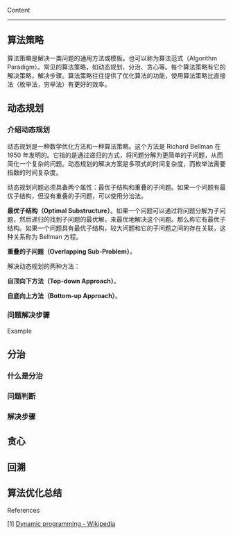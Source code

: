Content



---



## 算法策略

算法策略是解决一类问题的通用方法或模板。也可以称为算法范式（Algorithm Paradigm）。常见的算法策略，如动态规划、分治、贪心等。每个算法策略有它的解决策略，解决步骤。算法策略往往提供了优化算法的功能，使用算法策略比直接法（枚举法，穷举法）有更好的效率。



## 动态规划

### 介绍动态规划

动态规划是一种数学优化方法和一种算法策略。这个方法是 Richard Bellman 在1950 年发明的。它指的是通过递归的方式，将问题分解为更简单的子问题，从而简化一个复杂的问题。动态规划的解决方案是多项式的时间复杂度，而枚举法需要指数的时间复杂度。

动态规划问题必须具备两个属性：最优子结构和重叠的子问题。如果一个问题有最优子结构，但没有重叠的子问题，可以使用分治法。

**最优子结构（Optimal Substructure）**。如果一个问题可以通过将问题分解为子问题，然后递归的找到子问题的最优解，来最优地解决这个问题。那么称它有最优子结构。如果一个问题具有最优子结构，较大问题和它的子问题之间的存在关联，这种关系称为 Bellman 方程。

**重叠的子问题（Overlapping Sub-Problem）**。

解决动态规划的两种方法：

**自顶向下方法（Top-down Approach）**。

**自底向上方法（Bottom-up Approach）**。

### 问题解决步骤

Example







## 分治

### 什么是分治

### 问题判断

### 解决步骤



## 贪心



## 回溯



## 算法优化总结





References

[1] [Dynamic programming - Wikipedia](https://en.wikipedia.org/wiki/Dynamic_programming)
